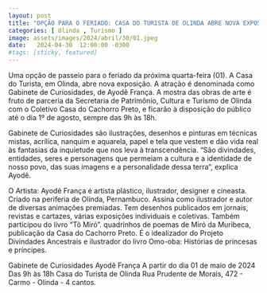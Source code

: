 ```yaml
---
layout: post
title: "OPÇÃO PARA O FERIADO: CASA DO TURISTA DE OLINDA ABRE NOVA EXPOSIÇÃO DE AYODÊ FRANÇA"
categories: [ Olinda , Turismo ]
image: assets/images/2024/abril/30/01.jpeg
date:   2024-04-30  12:00:00 -0300
#tags: [sticky, featured]
---
```

Uma opção de passeio para o feriado da próxima quarta-feira (01). A Casa do Turista, em Olinda, abre nova exposição. A atração é denominada como Gabinete de Curiosidades, de Ayodê França. A mostra das obras de arte é fruto de parceria da Secretaria de Patrimônio, Cultura e Turismo de Olinda com o Coletivo Casa do Cachorro Preto, e ficarão à disposição do público até o dia 1º de agosto, sempre das 9h às 18h.

Gabinete de Curiosidades são ilustrações, desenhos e pinturas em técnicas mistas, acrílica, nanquim e aquarela, papel e tela que vestem e dão vida real às fantasias da inquietude que nos leva à transcendência. “São divindades, entidades, seres e personagens que permeiam a cultura e a identidade de nosso povo, das suas imagens e a personalidade dessa terra“, explica Ayodê.

O Artista:
Ayodê França é artista plástico, ilustrador, designer e cineasta. Criado na periferia de Olinda, Pernambuco. Assina como ilustrador e autor de diversas animações premiadas. Tem desenhos publicados em jornais, revistas e cartazes, várias exposições individuais e coletivas. Também participou do livro “Tô Miró”. quadrinhos de poemas de Miró da Muribeca, publicação da Casa do Cachorro Preto. É o idealizador do Projeto Divindades Ancestrais e ilustrador  do livro Omo-oba: Histórias de princesas e príncipes.

Gabinete de Curiosidades
Ayodê França
A partir do dia 01 de maio de 2024
Das 9h às 18h
Casa do Turista de Olinda
Rua Prudente de Morais, 472 - Carmo - Olinda - 4 cantos.
